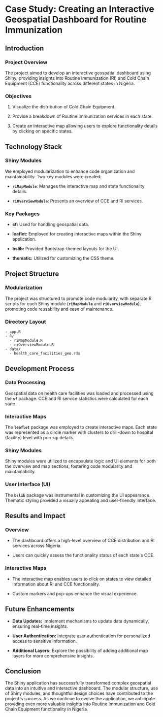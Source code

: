 # **Case Study: Creating an Interactive Geospatial Dashboard for Routine Immunization**

## **Introduction**

### **Project Overview**

The project aimed to develop an interactive geospatial dashboard using Shiny, providing insights into Routine Immunization (RI) and Cold Chain Equipment (CCE) functionality across different states in Nigeria.

### **Objectives**

1.  Visualize the distribution of Cold Chain Equipment.

2.  Provide a breakdown of Routine Immunization services in each state.

3.  Create an interactive map allowing users to explore functionality details by clicking on specific states.

## **Technology Stack**

### **Shiny Modules**

We employed modularization to enhance code organization and maintainability. Two key modules were created:

-   **`riMapModule`**: Manages the interactive map and state functionality details.

-   **`riOverviewModule`**: Presents an overview of CCE and RI services.

### **Key Packages**

-   **sf:** Used for handling geospatial data.

-   **leaflet:** Employed for creating interactive maps within the Shiny application.

-   **bslib:** Provided Bootstrap-themed layouts for the UI.

-   **thematic:** Utilized for customizing the CSS theme.

## **Project Structure**

### **Modularization**

The project was structured to promote code modularity, with separate R scripts for each Shiny module (**`riMapModule`** and **`riOverviewModule`**), promoting code reusability and ease of maintenance.

### **Directory Layout**

```         
- app.R
- R/
  - riMapModule.R
  - riOverviewModule.R
- data/
  - health_care_facilities_geo.rds
```

## **Development Process**

### **Data Processing**

Geospatial data on health care facilities was loaded and processed using the **`sf`** package. CCE and RI service statistics were calculated for each state.

### **Interactive Maps**

The **`leaflet`** package was employed to create interactive maps. Each state was represented as a circle marker with clusters to drill-down to hospital (facility) level with pop-up details.

### **Shiny Modules**

Shiny modules were utilized to encapsulate logic and UI elements for both the overview and map sections, fostering code modularity and maintainability.

### **User Interface (UI)**

The **`bslib`** package was instrumental in customizing the UI appearance. Thematic styling provided a visually appealing and user-friendly interface.

## **Results and Impact**

### **Overview**

-   The dashboard offers a high-level overview of CCE distribution and RI services across Nigeria.

-   Users can quickly assess the functionality status of each state's CCE.

### **Interactive Maps**

-   The interactive map enables users to click on states to view detailed information about RI and CCE functionality.

-   Custom markers and pop-ups enhance the visual experience.

## **Future Enhancements**

-   **Data Updates:** Implement mechanisms to update data dynamically, ensuring real-time insights.

-   **User Authentication:** Integrate user authentication for personalized access to sensitive information.

-   **Additional Layers:** Explore the possibility of adding additional map layers for more comprehensive insights.

## **Conclusion**

The Shiny application has successfully transformed complex geospatial data into an intuitive and interactive dashboard. The modular structure, use of Shiny modules, and thoughtful design choices have contributed to the project's success. As we continue to evolve the application, we anticipate providing even more valuable insights into Routine Immunization and Cold Chain Equipment functionality in Nigeria.
